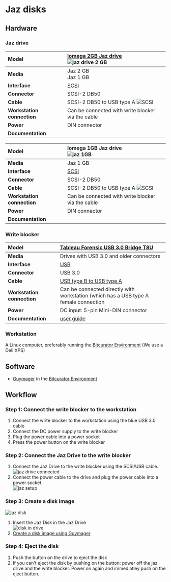 # Jaz disks

## Hardware

### Jaz drive

| **Model** | [Iomega 2GB Jaz drive](https://web.archive.org/web/20210425034320/https://miap.hosting.nyu.edu/program/student_work/2005fall/05f_1805_felixdidier_a2_y.pdf)<br>![jaz drive 2 GB](images/jaz/jaz_drive_2GB.jpg) |
|:--|:--|
| **Media** | Jaz 2 GB<br>Jaz 1 GB |
| **Interface** | [SCSI](https://www.wikidata.org/wiki/Q220868) |
| **Connector** | SCSI-2 DB50 |
| **Cable** | SCSI-2 DB50 to USB type A ![SCSI](images/SCSI-adapter.jpg) |
| **Workstation connection** | Can be connected with write blocker via the cable|
| **Power** | DIN connector  |
| **Documentation** |  |

| **Model** | Iomega 1GB Jaz drive<br>![jaz 1GB](images/jaz/jaz_drive_1GB.jpg) |
|:--|:--|
| **Media** | Jaz 1 GB |
| **Interface** | [SCSI](https://www.wikidata.org/wiki/Q220868) |
| **Connector** | SCSI-2 DB50 |
| **Cable** | SCSI-2 DB50 to USB type A ![SCSI](images/SCSI-adapter.jpg) |
| **Workstation connection** | Can be connected with write blocker via the cable|
| **Power** | DIN connector  |
| **Documentation** |  |

### Write blocker

| **Model** | [Tableau Forensic USB 3.0 Bridge T8U](https://web.archive.org/web/20180409191526/https://www.guidancesoftware.com/tableau/hardware//t8u) |
|:--|:--|
| **Media** | Drives with USB 3.0 and older connectors |
| **Interface** | [USB](https://www.wikidata.org/wiki/Q42378) |
| **Connector** | USB 3.0 |
| **Cable** | [USB type B to USB type A](https://commons.wikimedia.org/wiki/Category:USB_cables?uselang=nl#/media/File:A-B_Usb_Cable.jpg) |
| **Workstation connection** | Can be connected directly with workstation (which has a USB type A female connection |
| **Power** | DC input: 5-pin Mini-DIN connector |
| **Documentation** | [user guide](https://web.archive.org/web/20230308061552/https://manuals.plus/opentext/t8u-tableau-forensic-usb-bridge-manual)  |

### Workstation

A Linux computer, preferably running the [Bitcurator Environment](https://bitcurator.net/) (We use a Dell XPS)

## Software

- [Guymager](https://guymager.sourceforge.io/) in the [Bitcurator Environment](https://bitcurator.net/)

## Workflow

### Step 1: Connect the write blocker to the workstation

1. Connect the write blocker to the workstation using the blue USB 3.0 cable
2. Connect the DC power supply to the write blocker
3. Plug the power cable into a power socket
4. Press the power button on the write blocker

### Step 2: Connect the Jaz Drive to the write blocker

1. Connect the Jaz Drive to the write blocker using the SCSI/USB cable.<br>![jaz drive connected](images/jaz/cable_to_drive.jpg)
2. Connect the power cable to the drive and plug the power cable into a power socket.<br>![jaz setup](images/jaz/setup_jaz.jpg)

### Step 3: Create a disk image

![jaz disk](images/jaz/jaz_disk.jpg)

1. Insert the Jaz Disk in the Jaz Drive<br>![disk in drive](images/jaz/setup_with_disk.jpg)
2. [Create a disk image using Guymager](guymager.md)

### Step 4: Eject the disk

1. Push the button on the drive to eject the disk
2. If you can't eject the disk by pushing on the button: power off the jaz drive and the write blocker. Power on again and immediatley push on the eject button.